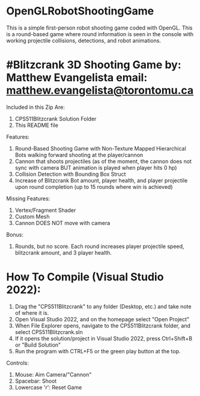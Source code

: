 # OpenGLRobotShootingGame
This is a simple first-person robot shooting game coded with OpenGL. This is a round-based game where round information is seen in the console with working projectile collisions, detections, and robot animations. 

#Blitzcrank 3D Shooting Game
by: Matthew Evangelista
email: matthew.evangelista@torontomu.ca
===========================================

Included in this Zip Are:
1. CPS511Blitzcrank Solution Folder
2. This README file

Features:
1. Round-Based Shooting Game with Non-Texture Mapped Hierarchical Bots walking forward shooting at 
the player/cannon
2. Cannon that shoots projectiles (as of the moment, the cannon does not sync with camera BUT
animation is played when player hits 0 hp)
3. Collision Detection with Bounding Box Struct
4. Increase of Blitzcrank Bot amount, player health, and player projectile upon round completion (up to 15 rounds where win is achieved)

Missing Features:
1. Vertex/Fragment Shader
2. Custom Mesh
3. Cannon DOES NOT move with camera

Bonus:
1. Rounds, but no score. Each round increases player projectile speed, blitzcrank amount, and 3
player health.

How To Compile (Visual Studio 2022):
===========================================

1. Drag the "CPS511Blitzcrank" to any folder (Desktop, etc.) and take note of where it is.
2. Open Visual Studio 2022, and on the homepage select "Open Project"
3. When File Explorer opens, navigate to the CPS511Blitzcrank folder, and select CPS511Blitzcrank.sln
4. If it opens the solution/project in Visual Studio 2022, press Ctrl+Shift+B or "Build Solution"
5. Run the program with CTRL+F5 or the green play button at the top.

Controls:

1. Mouse: Aim Camera/"Cannon"
2. Spacebar: Shoot
3. Lowercase 'r': Reset Game
